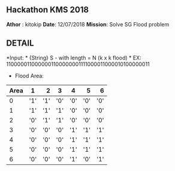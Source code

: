 ## Hackathon KMS 2018

**Athor** : kitokip
**Date**: 12/07/2018
**Mission**: Solve SG Flood problem

## DETAIL

*Input: 
    * {String} S - with length = N (k x k flood)
    * EX: 1100000110000001100000001111000011000010100000011
* Flood Area: 

| Area    | 1     | 2    | 3   | 4     | 5    | 6 |
| ----    | :---: | ---: | --- | :---: | ---: | ---: |
|    0    | '1' | '1' | '0' | '0' | '0' | '0' | '0' |
|    1    | '1' | '1' | '1' | '0' | '0' | '0' | '0' |
|    2    | '0' | '1' | '1' | '0' | '0' | '0' | '0' |
|    3    | '0' | '0' | '0' | '1' | '1' | '1' | '1' |
|    4    | '0' | '0' | '0' | '1' | '1' | '1' | '0' |
|    5    | '0' | '0' | '0' | '1' | '1' | '1' | '1' |
|    6    | '0' | '0' | '0' | '1' | '0' | '1' | '1' |